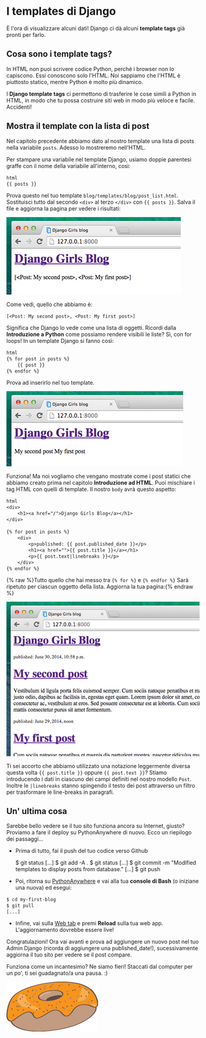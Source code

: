 # I templates di Django

È l'ora di visualizzare alcuni dati! Django ci dà alcuni **template tags** già pronti per farlo.

## Cosa sono i template tags?

In HTML non puoi scrivere codice Python, perché i browser non lo capiscono. Essi conoscono solo l'HTML. Noi sappiamo che l'HTML è piuttosto statico, mentre Python è molto più dinamico.

I **Django template tags** ci permettono di trasferire le cose simili a Python in HTML, in modo che tu possa costruire siti web in modo più veloce e facile. Accidenti!

## Mostra il template con la lista di post

Nel capitolo precedente abbiamo dato al nostro template una lista di posts nella variabile `posts`. Adesso lo mostreremo nell'HTML.

Per stampare una variabile nel template Django, usiamo doppie parentesi graffe con il nome della variabile all'interno, così:

    html
    {{ posts }}
    

Prova questo nel tuo template `blog/templates/blog/post_list.html`. Sostituisci tutto dal secondo `<div>` al terzo `</div>` con `{{ posts }}`. Salva il file e aggiorna la pagina per vedere i risultati:

![Figura 13.1][1]

 [1]: images/step1.png

Come vedi, quello che abbiamo è:

    [<Post: My second post>, <Post: My first post>]
    

Significa che Django lo vede come una lista di oggetti. Ricordi dalla **Introduzione a Python** come possiamo rendere visibili le liste? Sì, con for loops! In un template Django si fanno così:

    html
    {% for post in posts %}
        {{ post }}
    {% endfor %}
    

Prova ad inserirlo nel tuo template.

![Figura 13.2][2]

 [2]: images/step2.png

Funziona! Ma noi vogliamo che vengano mostrate come i post statici che abbiamo creato prima nel capitolo **Introduzione ad HTML**. Puoi mischiare i tag HTML con quelli di template. Il nostro `body` avrà questo aspetto:

    html
    <div>
        <h1><a href="/">Django Girls Blog</a></h1>
    </div>
    
    {% for post in posts %}
        <div>
            <p>published: {{ post.published_date }}</p>
            <h1><a href="">{{ post.title }}</a></h1>
            <p>{{ post.text|linebreaks }}</p>
        </div>
    {% endfor %}
    

{% raw %}Tutto quello che hai messo tra `{% for %}` e `{% endfor %}` Sarà ripetuto per ciascun oggetto della lista. Aggiorna la tua pagina:{% endraw %}

![Figura 13.3][3]

 [3]: images/step3.png

Ti sei accorto che abbiamo utilizzato una notazione leggermente diversa questa volta `{{ post.title }}` oppure `{{ post.text }}`? Stiamo introducendo i dati in ciascuno dei campi definiti nel nostro modello `Post`. Inoltre le `|linebreaks` stanno spingendo il testo dei post attraverso un filtro per trasformare le line-breaks in paragrafi.

## Un' ultima cosa

Sarebbe bello vedere se il tuo sito funziona ancora su Internet, giusto? Proviamo a fare il deploy su PythonAnywhere di nuovo. Ecco un riepilogo dei passaggi...

*   Prima di tutto, fai il push del tuo codice verso Github

    $ git status
    [...]
    $ git add -A .
    $ git status
    [...]
    $ git commit -m "Modified templates to display posts from database."
    [...]
    $ git push
    

*   Poi, ritorna su [PythonAnywhere][4] e vai alla tua **console di Bash** (o iniziane una nuova) ed esegui:

 [4]: https://www.pythonanywhere.com/consoles/

    $ cd my-first-blog
    $ git pull
    [...]
    

*   Infine, vai sulla [Web tab][5] e premi **Reload** sulla tua web app. L'aggiornamento dovrebbe essere live!

 [5]: https://www.pythonanywhere.com/web_app_setup/

Congratulazioni! Ora vai avanti e prova ad aggiungere un nuovo post nel tuo Admin Django (ricorda di aggiungere una published_date!), sucessivamente aggiorna il tuo sito per vedere se il post compare.

Funziona come un incantesimo? Ne siamo fieri! Staccati dal computer per un po', ti sei guadagnato/a una pausa. :)

![Figura 13.4][6]

 [6]: images/donut.png
